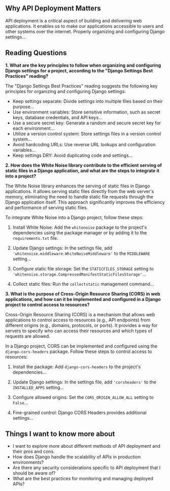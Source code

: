 
## Why API Deployment Matters
API deployment is a critical aspect of building and delivering web applications. It enables us to make our applications accessible to users and other systems over the internet. Properly organizing and configuring Django settings...

## Reading Questions

**1. What are the key principles to follow when organizing and configuring Django settings for a project, according to the "Django Settings Best Practices" reading?**

The "Django Settings Best Practices" reading suggests the following key principles for organizing and configuring Django settings:

- Keep settings separate: Divide settings into multiple files based on their purpose...
- Use environment variables: Store sensitive information, such as secret keys, database credentials, and API keys...
- Use a secure secret key: Generate a random and secure secret key for each environment...
- Utilize a version control system: Store settings files in a version control system...
- Avoid hardcoding URLs: Use reverse URL lookups and configuration variables...
- Keep settings DRY: Avoid duplicating code and settings...

**2. How does the White Noise library contribute to the efficient serving of static files in a Django application, and what are the steps to integrate it into a project?**

The White Noise library enhances the serving of static files in Django applications. It allows serving static files directly from the web server's memory, eliminating the need to handle static file requests through the Django application itself. This approach significantly improves the efficiency and performance of serving static files.

To integrate White Noise into a Django project, follow these steps:

1. Install White Noise: Add the `whitenoise` package to the project's dependencies using the package manager or by adding it to the `requirements.txt` file.

2. Update Django settings: In the settings file, add `'whitenoise.middleware.WhiteNoiseMiddleware'` to the `MIDDLEWARE` setting...
 
3. Configure static file storage: Set the `STATICFILES_STORAGE` setting to `'whitenoise.storage.CompressedManifestStaticFilesStorage'`...
 
4. Collect static files: Run the `collectstatic` management command...

**3. What is the purpose of Cross-Origin Resource Sharing (CORS) in web applications, and how can it be implemented and configured in a Django project to control access to resources?**

Cross-Origin Resource Sharing (CORS) is a mechanism that allows web applications to control access to resources (e.g., API endpoints) from different origins (e.g., domains, protocols, or ports). It provides a way for servers to specify who can access their resources and which types of requests are allowed.

In a Django project, CORS can be implemented and configured using the `django-cors-headers` package. Follow these steps to control access to resources:

1. Install the package: Add `django-cors-headers` to the project's dependencies...

2. Update Django settings: In the settings file, add `'corsheaders'` to the `INSTALLED_APPS` setting...

3. Configure allowed origins: Set the `CORS_ORIGIN_ALLOW_ALL` setting to `False`...

4. Fine-grained control: Django CORS Headers provides additional settings...

## Things I want to know more about

- I want to explore more about different methods of API deployment and their pros and cons.
- How does Django handle the scalability of APIs in production environments?
- Are there any security considerations specific to API deployment that I should be aware of?
- What are the best practices for monitoring and managing deployed APIs?

